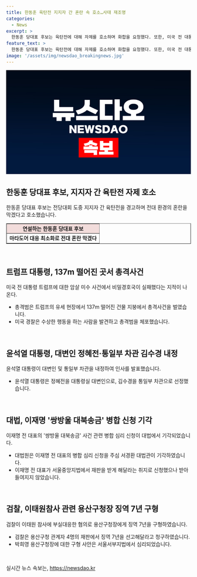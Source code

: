 ```yaml
---
title: 한동훈 육탄전 지지자 간 혼란 속 호소…사태 재조명
categories:
  - News
excerpt: >
  한동훈 당대표 후보는 육탄전에 대해 자제를 호소하며 화합을 요청했다. 또한, 미국 전 대통령 트럼프에 대한 암살 시도와 관련된 비밀경호국의 실패, 윤 석열 대통령의 새 대통령실 대변인 임명, 이재명 전 대표의 쌍방울 대북송금 병합 신청 기각, 그리고 이태원 참사 부실대응 혐의로 재판에 넘겨진 박희영 용산구청장에 대한 검찰의 징역 7년 구형에 대해 다루고 있다.
feature_text: >
  한동훈 당대표 후보는 육탄전에 대해 자제를 호소하며 화합을 요청했다. 또한, 미국 전 대통령 트럼프에 대한 암살 시도와 관련된 비밀경호국의 실패, 윤 석열 대통령의 새 대통령실 대변인 임명, 이재명 전 대표의 쌍방울 대북송금 병합 신청 기각, 그리고 이태원 참사 부실대응 혐의로 재판에 넘겨진 박희영 용산구청장에 대한 검찰의 징역 7년 구형에 대해 다루고 있다.
image: '/assets/img/newsdao_breakingnews.jpg'
---
```


<p><img src="/assets/img/newsdao_breakingnews.jpg" alt="bookingtag 속보" /></p>

<h2 data-ke-size="size26">한동훈 당대표 후보, 지지자 간 육탄전 자제 호소</h2>

<p data-ke-size="size16">한동훈 당대표 후보는 전당대회 도중 지지자 간 육탄전을 경고하며 전대 환경의 혼란을 막겠다고 호소했습니다.</p>

<table style="width: 100%;" border="1">
<tbody>
<tr>
<td style="text-align: center; background-color: #f2dcdb; height: 17px;"><b>연설하는 한동훈 당대표 후보</b></td>
</tr>
<tr>
<td style="text-align: center; height: 17px;"><b>마타도어 대응 최소화로 전대 혼란 막겠다</b></td>
</tr>
</tbody>
</table>

<p data-ke-size="size16">&nbsp;</p>

<h2 data-ke-size="size26">트럼프 대통령, 137m 떨어진 곳서 총격사건</h2>

<p data-ke-size="size16">미국 전 대통령 트럼프에 대한 암살 미수 사건에서 비밀경호국이 실패했다는 지적이 나온다.</p>

<ul>
<li>총격범은 트럼프의 유세 현장에서 137m 떨어진 건물 지붕에서 총격사건을 벌였습니다.</li>
<li>미국 경찰은 수상한 행동을 하는 사람을 발견하고 총격범을 체포했습니다.</li>
</ul>

<p data-ke-size="size16">&nbsp;</p>

<h2 data-ke-size="size26">윤석열 대통령, 대변인 정혜전·통일부 차관 김수경 내정</h2>

<p data-ke-size="size16">윤석열 대통령이 대변인 및 통일부 차관을 내정하여 인사를 발표했습니다.</p>

<ul>
<li>윤석열 대통령은 정혜전을 대통령실 대변인으로, 김수경을 통일부 차관으로 선정했습니다.</li>
</ul>

<p data-ke-size="size16">&nbsp;</p>

<h2 data-ke-size="size26">대법, 이재명 '쌍방울 대북송금' 병합 신청 기각</h2>

<p data-ke-size="size16">이재명 전 대표의 '쌍방울 대북송금' 사건 관련 병합 심리 신청이 대법에서 기각되었습니다.</p>

<ul>
<li>대법원은 이재명 전 대표의 병합 심리 신청을 주심 서경환 대법관이 기각하였습니다.</li>
<li>이재명 전 대표가 서울중앙지법에서 재판을 받게 해달라는 취지로 신청했으나 받아들여지지 않았습니다.</li>
</ul>

<p data-ke-size="size16">&nbsp;</p>

<h2 data-ke-size="size26">검찰, 이태원참사 관련 용산구청장 징역 7년 구형</h2>

<p data-ke-size="size16">검찰이 이태원 참사에 부실대응한 혐의로 용산구청장에게 징역 7년을 구형하였습니다.</p>

<ul>
<li>검찰은 용산구청 관계자 4명의 재판에서 징역 7년을 선고해달라고 청구하였습니다.</li>
<li>박희영 용산구청장에 대한 구형 사안은 서울서부지법에서 심리되었습니다.</li>
</ul>

<p data-ke-size="size16">&nbsp;</p>
실시간 뉴스 속보는, <a href="https://newsdao.kr" rel="dofollow">https://newsdao.kr</a>


